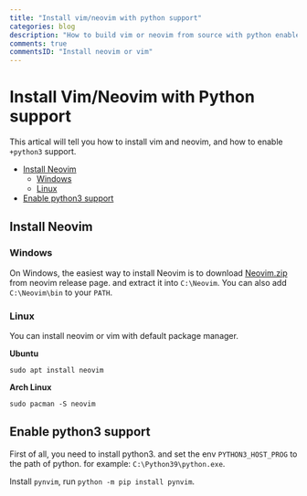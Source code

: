 ```yaml
---
title: "Install vim/neovim with python support"
categories: blog
description: "How to build vim or neovim from source with python enabled?"
comments: true
commentsID: "Install neovim or vim"
---
```



# Install Vim/Neovim with Python support


This artical will tell you how to install vim and neovim, and how to enable `+python3` support.

<!-- vim-markdown-toc GFM -->

- [Install Neovim](#install-neovim)
  - [Windows](#windows)
  - [Linux](#linux)
- [Enable python3 support](#enable-python3-support)

<!-- vim-markdown-toc -->

## Install Neovim

### Windows

On Windows, the easiest way to install Neovim is to download
[Neovim.zip](https://github.com/neovim/neovim/releases/download/nightly/nvim-win32.zip)
from neovim release page. and extract it into `C:\Neovim`. You can also add `C:\Neovim\bin` to your `PATH`.

### Linux

You can install neovim or vim with default package manager.

**Ubuntu**

`sudo apt install neovim`

**Arch Linux**

`sudo pacman -S neovim`

## Enable python3 support

First of all, you need to install python3. and set the env `PYTHON3_HOST_PROG` to the path of python. for example:
`C:\Python39\python.exe`.

Install `pynvim`, run `python -m pip install pynvim`.
